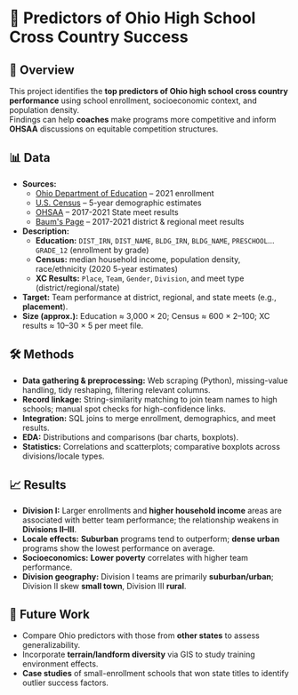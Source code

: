 # 🏃 Predictors of Ohio High School Cross Country Success

## 📌 Overview
This project identifies the **top predictors of Ohio high school cross country performance** using school enrollment, socioeconomic context, and population density.  
Findings can help **coaches** make programs more competitive and inform **OHSAA** discussions on equitable competition structures.

## 📊 Data
- **Sources:**
  - [Ohio Department of Education](https://education.ohio.gov/Topics/Data/Frequently-Requested-Data/Enrollment-Data) – 2021 enrollment
  - [U.S. Census](https://data.census.gov/) – 5-year demographic estimates 
  - [OHSAA](https://www.ohsaa.org/sports/cc/pastresults) – 2017-2021 State meet results
  - [Baum's Page](https://www.baumspage.com/cc/index.php) – 2017-2021 district & regional meet results
- **Description:**
  - **Education:** `DIST_IRN`, `DIST_NAME`, `BLDG_IRN`, `BLDG_NAME`, `PRESCHOOL`…`GRADE_12` (enrollment by grade)
  - **Census:** median household income, population density, race/ethnicity (2020 5-year estimates)
  - **XC Results:** `Place`, `Team`, `Gender`, `Division`, and meet type (district/regional/state)
- **Target:** Team performance at district, regional, and state meets (e.g., **placement**).
- **Size (approx.):** Education ≈ 3,000 × 20; Census ≈ 600 × 2–100; XC results ≈ 10–30 × 5 per meet file.

## 🛠️ Methods
- **Data gathering & preprocessing:** Web scraping (Python), missing-value handling, tidy reshaping, filtering relevant columns.
- **Record linkage:** String-similarity matching to join team names to high schools; manual spot checks for high-confidence links.
- **Integration:** SQL joins to merge enrollment, demographics, and meet results.
- **EDA:** Distributions and comparisons (bar charts, boxplots).
- **Statistics:** Correlations and scatterplots; comparative boxplots across divisions/locale types.

## 📈 Results
- **Division I:** Larger enrollments and **higher household income** areas are associated with better team performance; the relationship weakens in **Divisions II–III**.
- **Locale effects:** **Suburban** programs tend to outperform; **dense urban** programs show the lowest performance on average.
- **Socioeconomics:** **Lower poverty** correlates with higher team performance.
- **Division geography:** Division I teams are primarily **suburban/urban**; Division II skew **small town**, Division III **rural**.

## 📌 Future Work
- Compare Ohio predictors with those from **other states** to assess generalizability.
- Incorporate **terrain/landform diversity** via GIS to study training environment effects.
- **Case studies** of small-enrollment schools that won state titles to identify outlier success factors.
